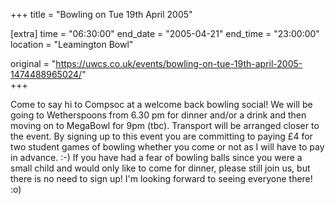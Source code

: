 +++
title = "Bowling on Tue 19th April 2005"

[extra]
time = "06:30:00"
end_date = "2005-04-21"
end_time = "23:00:00"
location = "Leamington Bowl"

original = "https://uwcs.co.uk/events/bowling-on-tue-19th-april-2005-1474488965024/"    
+++

Come to say hi to Compsoc at a welcome back bowling social\! We will be going to Wetherspoons from 6.30 pm for dinner and/or a drink and then moving on to MegaBowl for 9pm (tbc). Transport will be arranged closer to the event. By signing up to this event you are committing to paying £4 for two student games of bowling whether you come or not as I will have to pay in advance. :-) If you have had a fear of bowling balls since you were a small child and would only like to come for dinner, please still join us, but there is no need to sign up\! I'm looking forward to seeing everyone there\! :o)

